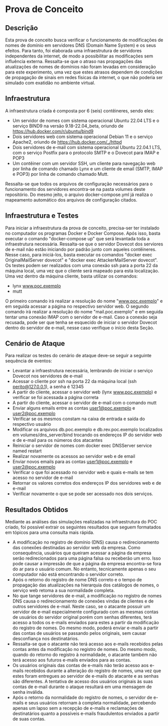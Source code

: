 # Prova de Conceito


## Descrição
Esta prova de conceito busca verificar o funcionamento de modificações de nomes de domínio em servidores DNS (Domain Name System) e os seus efeitos. Para tanto, foi elaborada uma infraestrutura de servidores independentes da internet, de modo a possibilitar as modificações sem influência externa. Ressalta-se que o atraso nas propagações das atualizações de nomes de domínios não foram levadas em consideração para este experimento, uma vez que estes atrasos dependem de condições de propagação de sinais em redes físicas da internet, o que não poderia ser simulado com exatidão no ambiente virtual.


## Infraestrutura
A infraestrutura criada é composta por 6 (seis) contêineres, sendo eles:
  * Um servidor de nomes com sistema operacional Ubuntu 22.04 LTS e o serviço BIND9 na versão 9.18-22.04_beta, oriundo de https://hub.docker.com/r/ubuntu/bind9
  * Dois servidores web com sistema operacional Debian 11 e o serviço Apache2, oriundo de https://hub.docker.com/_/httpd
  * Dois servidores de e-mail com sistema operacional Ubuntu 22.04.1 LTS, com o serviço Postfix para o protocolo SMTP e o Dovecot para IMAP e POP3
  * Um contêiner com um servidor SSH, um cliente para navegação web por linha de comando chamado Lynx e um cliente de email (SMTP, IMAP e POP3) por linha de comando chamado Mutt.
  
Ressalta-se que todos os arquivos de configuração necessários para o funcionamento dos servidores encontra-se na pasta volumes deste repositório. Do mesmo jeito, o arquivo docker-compose.yml já realiza o mapeamento automático dos arquivos de configuração citados.


## Infraestrutura e Testes
Para iniciar a infraestrutura da prova de conceito, precisa-ser ter instalado no computador os programas Docker e Docker Compose. Após isso, basta executar o comando "docker-compose up" que será levantada toda a infraestrutura necessária. Ressalta-se que o servidor Dovecot dos serviores de e-mail não estão iniciando por padrão junto com aqueles contêineres. Nesse caso, para iniciá-los, basta executar os comandos "docker exec OriginalMailServer dovecot" e "docker exec AttackerMailServer dovecot". Os testes podem ser realizados com uma conexão ssh para a porta 22 da máquina local, uma vez que o cliente será mapeado para esta localização.
Uma vez dentro da máquina cliente, basta utilizar os comandos:
  * lynx www.poc.exemplo
  * mutt

O primeiro comando irá realizar a resolução do nome "www.poc.exemplo" e em seguida acessar a página no respectivo servidor web. O segundo comando irá realizar a resolução do nome "mail.poc.exemplo" e em seguida tentar uma conexão IMAP com o servidor de e-mail. Caso a conexão seja recusada, pode ser que tenha se esquecido de iniciar o servidor Dovecot dentro do servidor de e-mail, nesse caso verifique o início desta Seção.


## Cenário de Ataque
Para realizar os testes do cenário de ataque deve-se seguir a seguinte sequência de eventos:
  * Levantar a infraestrutura necessária, lembrando de iniciar o serviço Dovecot nos servidores de e-mail
  * Acessar o cliente por ssh na porta 22 da máquina local (ssh perito@127.0.0.1), a senha é 12345
  * A partir do cliente, acessar o servidor web (lynx www.poc.exemplo) e verificar se foi acessada a página correta
  * A partir do cliente, acessar o servidor de e-mail com o comando mutt
  * Enviar alguns emails entre as contas user1@poc.exemplo e user2@poc.exemplo
  * Verificar se os mesmos constam na caixa de entrada e saída do respectivo usuário
  * Modificar os arquivos db.poc.exemplo e db.rev.poc.exemplo localizados em volumes/dns_server/bind trocando os endereços IP do servidor web e de e-mail para os números dos atacantes
  * Reiniciar o servidor de nomes com docker exec DNSServer service named restart
  * Realizar novamente os acessos ao servidor web e de email
  * Enviar novos emails para as contas user1@poc.exemplo e user2@poc.exemplo
  * Verificar o que foi acessado no servidor web e quais e-mails se tem acesso no servidor de e-mail
  * Retornar os valores corretos dos endereços IP dos servidores web e de e-mail
  * Verificar novamente o que se pode ser acessado nos dois serviços.


## Resultados Obtidos
Mediante as análises das simulações realizadas na infraestrutura do POC criado, foi possível extrair os seguintes resultados que seguem formatados em tópicos para uma consulta mais rápida.
  * A modificação no registro de domínio (DNS) causa o redirecionamento das conexões destinadas ao servidor web da empresa. Como consequência, usuários que queiram acessar a página da empresa serão redirecionados para uma página falsa ou receberão um erro. Isso pode causar a impressão de que a página da empresa encontra-se fora do ar para o usuário comum. No entanto, tecnicamente apenas o seu computador não está encontrando o servidor correto.
  * Após o retorno do registro de nome DNS correto e o tempo de propagação das atualizações na hierarquia dos catálogos de nomes, o serviço web retoma a sua normalidade completa.
  * No que tange servidores de e-mail, a modificação no registro de nomes DNS causa o redirecionamento de conexões vindas de clientes e de outros servidores de e-mail. Neste caso, se o atacante possuir um servidor de e-mail especialmente configurado com as mesmas contas de usuários do servidor original porém com senhas diferentes, terá acesso a todos os e-mails enviados para estes a partir da modificação do registro de nomes. Do mesmo modo, poderá enviar e-mails a partir das contas de usuários se passando pelos originais, sem causar desconfiança nos destinatários.
  * Ressalta-se que o atacante não terá acesso aos e-mails recebidos pelas contas antes da modificação no registro de nomes. Do mesmo modo, quando do retorno do registro à normalidade, o atacante também não terá acesso aos futuros e-mails enviados para as contas.
  * Os usuários originais das contas de e-mails não terão acesso aos e-mails recebidos durante a alteração do registro de nomes, uma vez que estes foram entregues ao servidor de e-mails do atacante e as senhas são diferentes. A tentativa de acesso dos usuários originais às suas contas de e-mail durante o ataque resultará em uma mensagem de senha inválida.
  * Após o retorno da normalidade do registro de nomes, o servidor de e-mails e seus usuários retornam à completa normalidade, percebendo apenas um lapso sem a recepção de e-mails e reclamações de destinatários quanto a possíveis e-mails fraudulentos enviados a partir de suas contas.
